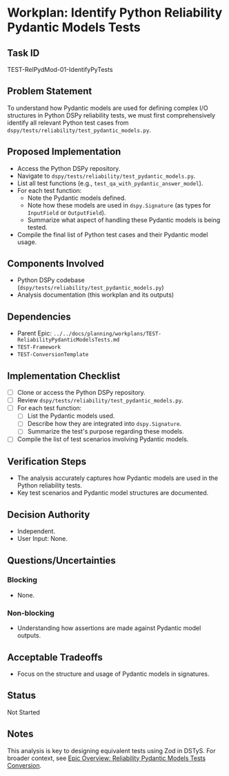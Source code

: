 # Workplan: Identify Python Reliability Pydantic Models Tests

## Task ID
TEST-RelPydMod-01-IdentifyPyTests

## Problem Statement
To understand how Pydantic models are used for defining complex I/O structures in Python DSPy reliability tests, we must first comprehensively identify all relevant Python test cases from `dspy/tests/reliability/test_pydantic_models.py`.

## Proposed Implementation
- Access the Python DSPy repository.
- Navigate to `dspy/tests/reliability/test_pydantic_models.py`.
- List all test functions (e.g., `test_qa_with_pydantic_answer_model`).
- For each test function:
    - Note the Pydantic models defined.
    - Note how these models are used in `dspy.Signature` (as types for `InputField` or `OutputField`).
    - Summarize what aspect of handling these Pydantic models is being tested.
- Compile the final list of Python test cases and their Pydantic model usage.

## Components Involved
- Python DSPy codebase (`dspy/tests/reliability/test_pydantic_models.py`)
- Analysis documentation (this workplan and its outputs)

## Dependencies
- Parent Epic: `../../docs/planning/workplans/TEST-ReliabilityPydanticModelsTests.md`
- `TEST-Framework`
- `TEST-ConversionTemplate`

## Implementation Checklist
- [ ] Clone or access the Python DSPy repository.
- [ ] Review `dspy/tests/reliability/test_pydantic_models.py`.
- [ ] For each test function:
    - [ ] List the Pydantic models used.
    - [ ] Describe how they are integrated into `dspy.Signature`.
    - [ ] Summarize the test's purpose regarding these models.
- [ ] Compile the list of test scenarios involving Pydantic models.

## Verification Steps
- The analysis accurately captures how Pydantic models are used in the Python reliability tests.
- Key test scenarios and Pydantic model structures are documented.

## Decision Authority
- Independent.
- User Input: None.

## Questions/Uncertainties
### Blocking
- None.
### Non-blocking
- Understanding how assertions are made against Pydantic model outputs.

## Acceptable Tradeoffs
- Focus on the structure and usage of Pydantic models in signatures.

## Status
Not Started

## Notes
This analysis is key to designing equivalent tests using Zod in DSTyS.
For broader context, see [Epic Overview: Reliability Pydantic Models Tests Conversion](../../docs/planning/workplans/TEST-ReliabilityPydanticModelsTests.md).